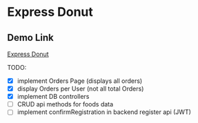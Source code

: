 # Express Donut

## Demo Link

[Express Donut](https://expressdonut.onrender.com)

TODO:

- [x] implement Orders Page (displays all orders)
- [x] display Orders per User (not all total Orders)
- [x] implement DB controllers
- [ ] CRUD api methods for foods data
- [ ] implement confirmRegistration in backend register api (JWT)